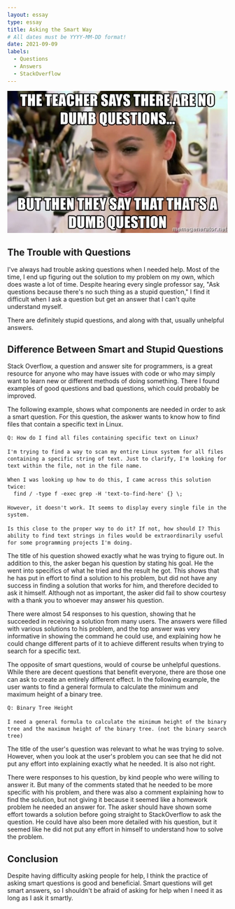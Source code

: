 ```yaml
---
layout: essay
type: essay
title: Asking the Smart Way
# All dates must be YYYY-MM-DD format!
date: 2021-09-09
labels:
  - Questions
  - Answers
  - StackOverflow
---
```


<img class="ui medium right floated image" src="../images/dumbq.jpeg">

## The Trouble with Questions

I've always had trouble asking questions when I needed help. Most of the time, I end up figuring out the solution to my problem on my own, which does waste a lot of time. Despite hearing every single professor say, "Ask questions because there's no such thing as a stupid question," I find it difficult when I ask a question but get an answer that I can't quite understand myself.

There are definitely stupid questions, and along with that, usually unhelpful answers.

## Difference Between Smart and Stupid Questions

Stack Overflow, a question and answer site for programmers, is a great resource for anyone who may have issues with code or who may simply want to learn new or different methods of doing something. There I found examples of good questions and bad questions, which could probably be improved.

The following example, shows what components are needed in order to ask a smart question. For this question, the askwer wants to know how to find files that contain a specific text in Linux.

```
Q: How do I find all files containing specific text on Linux?

I'm trying to find a way to scan my entire Linux system for all files containing a specific string of text. Just to clarify, I'm looking for text within the file, not in the file name.

When I was looking up how to do this, I came across this solution twice:
  find / -type f -exec grep -H 'text-to-find-here' {} \;

However, it doesn't work. It seems to display every single file in the system.

Is this close to the proper way to do it? If not, how should I? This ability to find text strings in files would be extraordinarily useful for some programming projects I'm doing.
```
The title of his question showed exactly what he was trying to figure out. In addition to this, the asker began his question by stating his goal. He the went into specifics of what he tried and the result he got. This shows that he has put in effort to find a solution to his problem, but did not have any success in finding a solution that works for him, and therefore decided to ask it himself. Although not as important, the asker did fail to show courtesy with a thank you to whoever may answer his question.
 
There were almost 54 responses to his question, showing that he succeeded in receiving a solution from many users. The answers were filled with various solutions to his problem, and the top answer was very informative in showing the command he could use, and explaining how he could change different parts of it to achieve different results when trying to search for a specific text.

The opposite of smart questions, would of course be unhelpful questions. While there are decent questions that benefit everyone, there are those one can ask to create an entirely different effect. In the following example, the user wants to find a general formula to calculate the minimum and maximum height of a binary tree.

```
Q: Binary Tree Height

I need a general formula to calculate the minimum height of the binary tree and the maximum height of the binary tree. (not the binary search tree)
```
The title of the user's question was relevant to what he was trying to solve. However, when you look at the user's problem you can see that he did not put any effort into explaining exactly what he needed. It is also not right. 

There were responses to his question, by kind people who were willing to answer it. But many of the comments stated that he needed to be more specific with his problem, and there was also a comment explaining how to find the solution, but not giving it because it seemed like a homework problem he needed an answer for. The asker should have shown some effort towards a solution before going straight to StackOverflow to ask the question. He could have also been more detailed with his question, but it seemed like he did not put any effort in himself to understand how to solve the problem. 

## Conclusion

Despite having difficulty asking people for help, I think the practice of asking smart questions is good and beneficial. Smart questions will get smart answers, so I shouldn't be afraid of asking for help when I need it as long as I ask it smartly.
